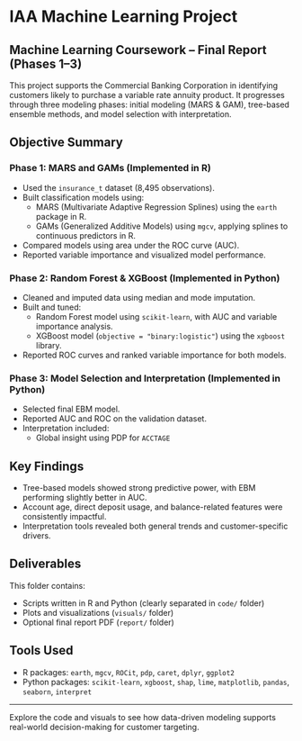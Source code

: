 # IAA Machine Learning Project

## Machine Learning Coursework – Final Report (Phases 1–3)

This project supports the Commercial Banking Corporation in identifying customers likely to
purchase a variable rate annuity product. It progresses through three modeling phases: initial
modeling (MARS & GAM), tree-based ensemble methods, and model selection with interpretation.

## Objective Summary

### Phase 1: MARS and GAMs (Implemented in R)
- Used the `insurance_t` dataset (8,495 observations).
- Built classification models using:
  - MARS (Multivariate Adaptive Regression Splines) using the `earth` package in R.
  - GAMs (Generalized Additive Models) using `mgcv`, applying splines to continuous predictors in R.
- Compared models using area under the ROC curve (AUC).
- Reported variable importance and visualized model performance.

### Phase 2: Random Forest & XGBoost (Implemented in Python)
- Cleaned and imputed data using median and mode imputation.
- Built and tuned:
  - Random Forest model using `scikit-learn`, with AUC and variable importance analysis.
  - XGBoost model (`objective = "binary:logistic"`) using the `xgboost` library.
- Reported ROC curves and ranked variable importance for both models.

### Phase 3: Model Selection and Interpretation (Implemented in Python)
- Selected final EBM model.
- Reported AUC and ROC on the validation dataset.
- Interpretation included:
  - Global insight using PDP for `ACCTAGE`

## Key Findings
- Tree-based models showed strong predictive power, with EBM performing slightly better in AUC.
- Account age, direct deposit usage, and balance-related features were consistently impactful.
- Interpretation tools revealed both general trends and customer-specific drivers.

## Deliverables
This folder contains:
- Scripts written in R and Python (clearly separated in `code/` folder)
- Plots and visualizations (`visuals/` folder)
- Optional final report PDF (`report/` folder)

## Tools Used
- R packages: `earth`, `mgcv`, `ROCit`, `pdp`, `caret`, `dplyr`, `ggplot2`
- Python packages: `scikit-learn`, `xgboost`, `shap`, `lime`, `matplotlib`, `pandas`, `seaborn`, `interpret`

---

Explore the code and visuals to see how data-driven modeling supports real-world decision-making for customer targeting.
